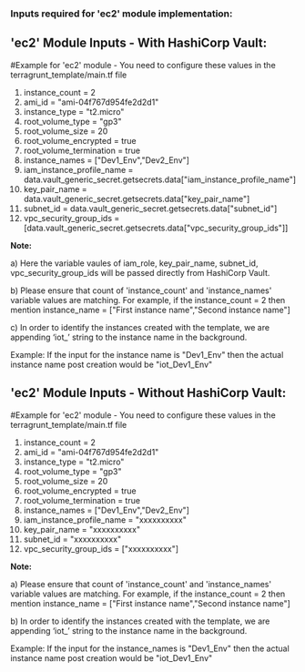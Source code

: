 
### Inputs required for 'ec2' module implementation:

## 'ec2' Module Inputs - With HashiCorp Vault:
#Example for 'ec2' module - You need to configure these values in the terragrunt_template/main.tf file
1. instance_count            = 2
2. ami_id                    = "ami-04f767d954fe2d2d1"
3. instance_type             = "t2.micro"
4. root_volume_type          = "gp3"
5. root_volume_size          = 20
6. root_volume_encrypted     = true
7. root_volume_termination   = true
8. instance_names            = ["Dev1_Env","Dev2_Env"]
9. iam_instance_profile_name = data.vault_generic_secret.getsecrets.data["iam_instance_profile_name"]
10. key_pair_name            = data.vault_generic_secret.getsecrets.data["key_pair_name"]
11. subnet_id                = data.vault_generic_secret.getsecrets.data["subnet_id"]
12. vpc_security_group_ids   = [data.vault_generic_secret.getsecrets.data["vpc_security_group_ids"]]

**Note:** 

a) Here the variable vaules of iam_role, key_pair_name, subnet_id, vpc_security_group_ids will be passed directly from HashiCorp Vault.

b) Please ensure that count of 'instance_count' and 'instance_names' variable values are matching. For example, if the instance_count = 2 then mention instance_name = ["First instance name","Second instance name"]

c) In order to identify the instances created with the template, we are appending ‘iot_’ string to the instance name in the background. 

Example: If the input for the instance name is "Dev1_Env" then the actual instance name post creation would be "iot_Dev1_Env"

## 'ec2' Module Inputs - Without HashiCorp Vault:
#Example for 'ec2' module - You need to configure these values in the terragrunt_template/main.tf file
1. instance_count            = 2
2. ami_id                    = "ami-04f767d954fe2d2d1"
3. instance_type             = "t2.micro"
4. root_volume_type          = "gp3"
5. root_volume_size          = 20
6. root_volume_encrypted     = true
7. root_volume_termination   = true
8. instance_names            = ["Dev1_Env","Dev2_Env"]
9. iam_instance_profile_name = "xxxxxxxxxx"
10. key_pair_name            = "xxxxxxxxxx"
11. subnet_id                = "xxxxxxxxxx"
12. vpc_security_group_ids   = ["xxxxxxxxxx"]

**Note:** 

a) Please ensure that count of 'instance_count' and 'instance_names' variable values are matching. For example, if the instance_count = 2 then mention instance_name = ["First instance name","Second instance name"]

b) In order to identify the instances created with the template, we are appending ‘iot_’ string to the instance name in the background. 

Example: If the input for the instance_names is "Dev1_Env" then the actual instance name post creation would be "iot_Dev1_Env"